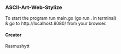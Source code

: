 ### ASCII-Art-Web-Stylize

To start the program run main.go (go run . in terminal)<br/>
& go to http://localhost:8080/ from your browser. 

#### Creator
Rasmushytt